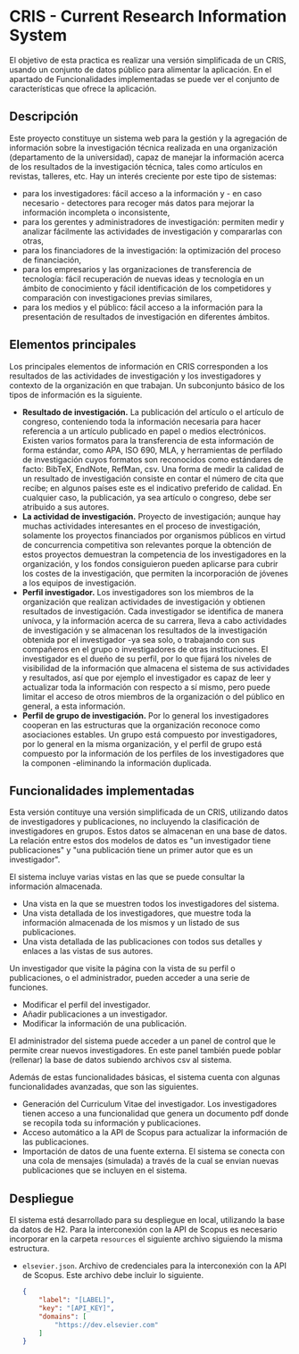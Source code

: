 # CRIS - Current Research Information System

El objetivo de esta practica es realizar una versión simplificada de un CRIS, usando un conjunto de datos público para alimentar la aplicación. En el apartado de Funcionalidades implementadas se puede ver el conjunto de características que ofrece la aplicación.

## Descripción

Este proyecto constituye un sistema web para la gestión y la agregación de información sobre la investigación técnica realizada en una organización (departamento de la universidad), capaz de manejar la información acerca de los resultados de la investigación técnica, tales como artículos en revistas, talleres, etc. Hay un interés creciente por este tipo de sistemas:
- para los investigadores: fácil acceso a la información y - en caso necesario - detectores para recoger más datos para mejorar la información incompleta o inconsistente,
- para los gerentes y administradores de investigación: permiten medir y analizar fácilmente las actividades de investigación y compararlas con otras,
- para los financiadores de la investigación: la optimización del proceso de financiación,
- para los empresarios y las organizaciones de transferencia de tecnología: fácil recuperación de nuevas ideas y tecnología en un ámbito de conocimiento y fácil identificación de los competidores y comparación con investigaciones previas similares, 
- para los medios y el público: fácil acceso a la información para la presentación de resultados de investigación en diferentes ámbitos.

## Elementos principales

Los principales elementos de información en CRIS corresponden a los resultados de las actividades de investigación y los investigadores y contexto de la organización en que trabajan. Un subconjunto básico de los tipos de información es la siguiente.

- **Resultado de investigación.** La publicación del artículo o el artículo de congreso, conteniendo toda la información necesaria para hacer referencia a un artículo publicado en papel o medios electrónicos. Existen varios formatos para la transferencia de esta información de forma estándar, como APA, ISO 690, MLA, y herramientas de perfilado de investigación cuyos formatos son reconocidos como estándares de facto: BibTeX, EndNote, RefMan, csv. Una forma de medir la calidad de un resultado de investigación consiste en contar el número de cita que recibe; en algunos países este es el indicativo preferido de calidad. En cualquier caso, la publicación, ya sea artículo o congreso, debe ser atribuido a sus autores. 
- **La actividad de investigación.** Proyecto de investigación; aunque hay muchas actividades interesantes en el proceso de investigación, solamente los proyectos financiados por organismos públicos en virtud de concurrencia competitiva son relevantes porque la obtención de estos proyectos demuestran la competencia de los investigadores en la organización, y los fondos consiguieron pueden aplicarse para cubrir los costes de la investigación, que permiten la incorporación de jóvenes a los equipos de investigación.
- **Perfil investigador.** Los investigadores son los miembros de la organización que realizan actividades de investigación y obtienen resultados de investigación. Cada investigador se identifica de manera unívoca, y la información acerca de su carrera, lleva a cabo actividades de investigación y se almacenan los resultados de la investigación obtenida por el investigador -ya sea solo, o trabajando con sus compañeros en el grupo o investigadores de otras instituciones. El investigador es el dueño de su perfil, por lo que fijará los niveles de visibilidad de la información que almacena el sistema de sus actividades y resultados, así que por ejemplo el investigador es capaz de leer y actualizar toda la información con respecto a sí mismo, pero puede limitar el acceso de otros miembros de la organización o del público en general, a esta información.
- **Perfil de grupo de investigación.** Por lo general los investigadores cooperan en las estructuras que la organización reconoce como asociaciones estables. Un grupo está compuesto por investigadores, por lo general en la misma organización, y el perfil de grupo está compuesto por la información de los perfiles de los investigadores que la componen -eliminando la información duplicada.

## Funcionalidades implementadas

Esta versión contituye una versión simplificada de un CRIS, utilizando datos de investigadores y publicaciones, no incluyendo la clasificación de investigadores en grupos. Estos datos se almacenan en una base de datos. La relación entre estos dos modelos de datos es "un investigador tiene publicaciones" y "una publicación tiene un primer autor que es un investigador".

El sistema incluye varias vistas en las que se puede consultar la información almacenada.
- Una vista en la que se muestren todos los investigadores del sistema.
- Una vista detallada de los investigadores, que muestre toda la información almacenada de los mismos y un listado de sus publicaciones.
- Una vista detallada de las publicaciones con todos sus detalles y enlaces a las vistas de sus autores.

Un investigador que visite la página con la vista de su perfil o publicaciones, o el administrador, pueden acceder a una serie de funciones.
- Modificar el perfil del investigador.
- Añadir publicaciones a un investigador.
- Modificar la información de una publicación.

El administrador del sistema puede acceder a un panel de control que le permite crear nuevos investigadores. En este panel también puede poblar (rellenar) la base de datos subiendo archivos csv al sistema. 

Además de estas funcionalidades básicas, el sistema cuenta con algunas funcionalidades avanzadas, que son las siguientes.
- Generación del Curriculum Vitae del investigador. Los investigadores tienen acceso a una funcionalidad que genera un documento pdf donde se recopila toda su información y publicaciones.
- Acceso automático a la API de Scopus para actualizar la información de las publicaciones.
- Importación de datos de una fuente externa. El sistema se conecta con una cola de mensajes (simulada) a través de la cual se envian nuevas publicaciones que se incluyen en el sistema.

## Despliegue

El sistema está desarrollado para su despliegue en local, utilizando la base da datos de H2. Para la interconexión con la API de Scopus es necesario incorporar en la carpeta `resources` el siguiente archivo siguiendo la misma estructura.

- `elsevier.json`. Archivo de credenciales para la interconexión con la API de Scopus. Este archivo debe incluir lo siguiente.

  ```json
  {
      "label": "[LABEL]",
	  "key": "[API_KEY]",
	  "domains": [
		  "https://dev.elsevier.com"
	  ]
  }
  ```

